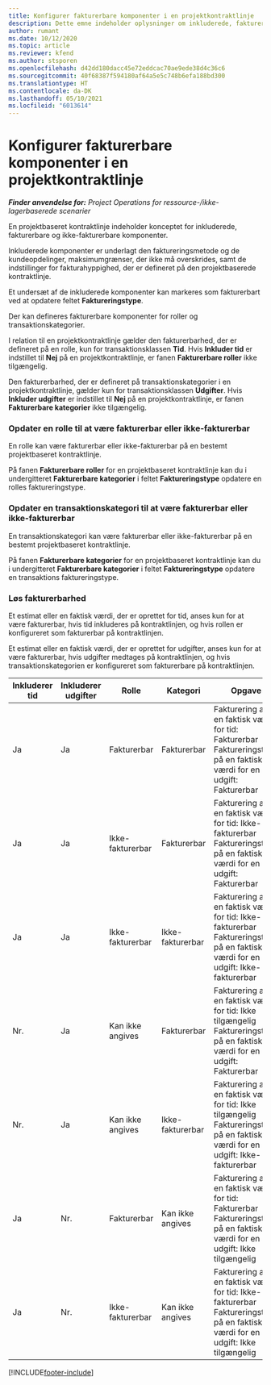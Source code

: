 ```yaml
---
title: Konfigurer fakturerbare komponenter i en projektkontraktlinje
description: Dette emne indeholder oplysninger om inkluderede, fakturerbare og ikke-fakturerbare komponenter på kontraktlinjer.
author: rumant
ms.date: 10/12/2020
ms.topic: article
ms.reviewer: kfend
ms.author: stsporen
ms.openlocfilehash: d42dd180dacc45e72eddcac70ae9ede38d4c36c6
ms.sourcegitcommit: 40f68387f594180af64a5e5c748b6efa188bd300
ms.translationtype: HT
ms.contentlocale: da-DK
ms.lasthandoff: 05/10/2021
ms.locfileid: "6013614"
---
```

# <a name="configure-chargeable-components-of-a-project-contract-line"></a>Konfigurer fakturerbare komponenter i en projektkontraktlinje

_**Finder anvendelse for:** Project Operations for ressource-/ikke-lagerbaserede scenarier_

En projektbaseret kontraktlinje indeholder konceptet for inkluderede, fakturerbare og ikke-fakturerbare komponenter.

Inkluderede komponenter er underlagt den faktureringsmetode og de kundeopdelinger, maksimumgrænser, der ikke må overskrides, samt de indstillinger for fakturahyppighed, der er defineret på den projektbaserede kontraktlinje.

Et undersæt af de inkluderede komponenter kan markeres som fakturerbart ved at opdatere feltet **Faktureringstype**.

Der kan defineres fakturerbare komponenter for roller og transaktionskategorier.

I relation til en projektkontraktlinje gælder den fakturerbarhed, der er defineret på en rolle, kun for transaktionsklassen **Tid**. Hvis **Inkluder tid** er indstillet til **Nej** på en projektkontraktlinje, er fanen **Fakturerbare roller** ikke tilgængelig.

Den fakturerbarhed, der er defineret på transaktionskategorier i en projektkontraktlinje, gælder kun for transaktionsklassen **Udgifter**. Hvis **Inkluder udgifter** er indstillet til **Nej** på en projektkontraktlinje, er fanen **Fakturerbare kategorier** ikke tilgængelig.

### <a name="update-a-role-to-be-chargeable-or-non-chargeable"></a>Opdater en rolle til at være fakturerbar eller ikke-fakturerbar

En rolle kan være fakturerbar eller ikke-fakturerbar på en bestemt projektbaseret kontraktlinje.

På fanen **Fakturerbare roller** for en projektbaseret kontraktlinje kan du i undergitteret **Fakturerbare kategorier** i feltet **Faktureringstype** opdatere en rolles faktureringstype.

### <a name="update-a-transaction-category-to-be-chargeable-or-non-chargeable"></a>Opdater en transaktionskategori til at være fakturerbar eller ikke-fakturerbar

En transaktionskategori kan være fakturerbar eller ikke-fakturerbar på en bestemt projektbaseret kontraktlinje.

På fanen **Fakturerbare kategorier** for en projektbaseret kontraktlinje kan du i undergitteret **Fakturerbare kategorier** i feltet **Faktureringstype** opdatere en transaktions faktureringstype.

### <a name="resolve-chargeability"></a>Løs fakturerbarhed

Et estimat eller en faktisk værdi, der er oprettet for tid, anses kun for at være fakturerbar, hvis tid inkluderes på kontraktlinjen, og hvis rollen er konfigureret som fakturerbar på kontraktlinjen.

Et estimat eller en faktisk værdi, der er oprettet for udgifter, anses kun for at være fakturerbar, hvis udgifter medtages på kontraktlinjen, og hvis transaktionskategorien er konfigureret som fakturerbare på kontraktlinjen.

| Inkluderer tid | Inkluderer udgifter | Rolle | Kategori | Opgave |
| --- | --- | --- | --- | --- |
| Ja | Ja | Fakturerbar | Fakturerbar | Fakturering af en faktisk værdi for tid: Fakturerbar </br>Faktureringstype på en faktisk værdi for en udgift: Fakturerbar |
| Ja | Ja | Ikke-fakturerbar | Fakturerbar | Fakturering af en faktisk værdi for tid: Ikke-fakturerbar </br>Faktureringstype på en faktisk værdi for en udgift: Fakturerbar |
| Ja | Ja | Ikke-fakturerbar | Ikke-fakturerbar | Fakturering af en faktisk værdi for tid: Ikke-fakturerbar </br>Faktureringstype på en faktisk værdi for en udgift: Ikke-fakturerbar |
| Nr. | Ja | Kan ikke angives | Fakturerbar | Fakturering af en faktisk værdi for tid: Ikke tilgængelig </br>Faktureringstype på en faktisk værdi for en udgift: Fakturerbar |
| Nr. | Ja | Kan ikke angives | Ikke-fakturerbar | Fakturering af en faktisk værdi for tid: Ikke tilgængelig </br>Faktureringstype på en faktisk værdi for en udgift: Ikke-fakturerbar |
| Ja | Nr. | Fakturerbar | Kan ikke angives | Fakturering af en faktisk værdi for tid: Fakturerbar </br>Faktureringstype på en faktisk værdi for en udgift: Ikke tilgængelig |
| Ja | Nr. | Ikke-fakturerbar | Kan ikke angives | Fakturering af en faktisk værdi for tid: Ikke-fakturerbar </br> Faktureringstype på en faktisk værdi for en udgift: Ikke tilgængelig |


[!INCLUDE[footer-include](../includes/footer-banner.md)]

